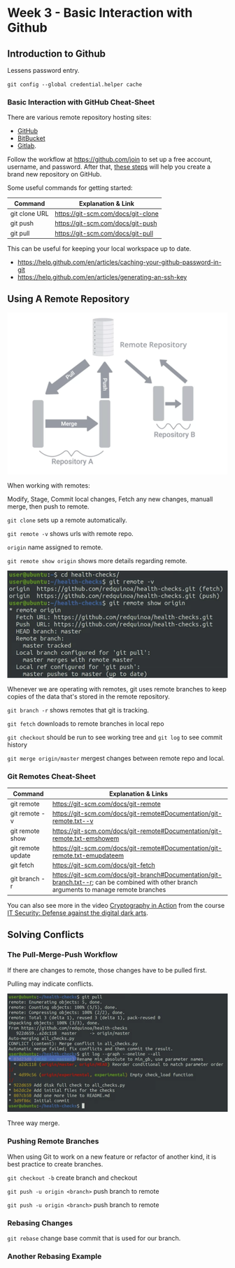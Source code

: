 # Week 3 - Basic Interaction with Github

## Introduction to Github

Lessens password entry.

`git config --global credential.helper cache`

### Basic Interaction with GitHub Cheat-Sheet

There are various remote repository hosting sites:

- [GitHub](http://github.com/)
- [BitBucket](https://bitbucket.org/product)
- [Gitlab](https://gitlab.com/).

Follow the workflow at https://github.com/join to set up a free account, username, and password. After that, [these steps](https://help.github.com/articles/create-a-repo/) will help you create a brand new repository on GitHub.

Some useful commands for getting started:

| Command | Explanation & Link |
| --- | --- |
| git clone URL | https://git-scm.com/docs/git-clone |
| git push | https://git-scm.com/docs/git-push |
| git pull | https://git-scm.com/docs/git-pull |

This can be useful for keeping your local workspace up to date.

- https://help.github.com/en/articles/caching-your-github-password-in-git
- https://help.github.com/en/articles/generating-an-ssh-key

## Using A Remote Repository

![](images/20230712170904.png)

When working with remotes:

Modify, Stage, Commit local changes, Fetch any new changes, manuall merge, then push to remote.

`git clone` sets up a remote automatically.

`git remote -v` shows urls with remote repo.

`origin` name assigned to remote.

`git remote show origin` shows more details regarding remote.

![](images/20230712230257.png)

Whenever we are operating with remotes, git uses remote branches to keep copies of the data that's stored in the remote repository.

`git branch -r` shows remotes that git is tracking.

`git fetch` downloads to remote branches in local repo

`git checkout` should be run to see working tree and `git log` to see commit history

`git merge origin/master` mergest changes between remote repo and local.

### Git Remotes Cheat-Sheet

| Command | Explanation & Links |
| --- | --- |
| git remote | https://git-scm.com/docs/git-remote |
| git remote -v | https://git-scm.com/docs/git-remote#Documentation/git-remote.txt--v |
| git remote show <name> | https://git-scm.com/docs/git-remote#Documentation/git-remote.txt-emshowem |
| git remote update | https://git-scm.com/docs/git-remote#Documentation/git-remote.txt-emupdateem |
| git fetch | https://git-scm.com/docs/git-fetch |
| git branch -r | https://git-scm.com/docs/git-branch#Documentation/git-branch.txt--r; can be combined with other branch arguments to manage remote branches |

You can also see more in the video [Cryptography in Action](https://www.coursera.org/learn/it-security/item/P1I8z) from the course [IT Security: Defense against the digital dark arts](https://www.coursera.org/learn/it-security/home/welcome).

## Solving Conflicts

### The Pull-Merge-Push Workflow

If there are changes to remote, those changes have to be pulled first.

Pulling may indicate conflicts.

![](images/20230713162528.png)

Three way merge.

### Pushing Remote Branches

When using Git to work on a new feature or refactor of another kind, it is best practice to create branches.

`git checkout -b` create branch and checkout

`git push -u origin <branch>` push branch to remote

`git push -u origin <branch>` push branch to remote
### Rebasing Changes

`git rebase` change base commit that is used for our branch.

### Another Rebasing Example

